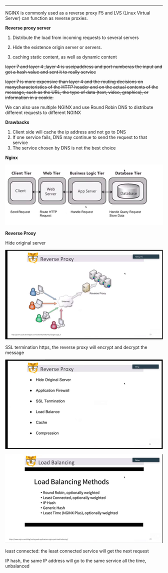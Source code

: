 
---

NGINX is commonly used as a reverse proxy
F5 and LVS (Linux Virtual Server) can function as reverse proxies.

**Reverse proxy server**

1. Distribute the load from incoming requests to several servers

2. Hide the existence origin server or servers.

3. caching static content, as well as dynamic content

~~layer 7 and layer 4 ,layer 4 is useipaddress and port numberas the input and get a hash value and sent it to really service~~

~~layer 7 is more expensive than layer 4 and the routing decisions on manycharacteristics of the HTTP header and on the actual contents of the message, such as the URL, the type of data (text, video, graphics), or information in a cookie.~~

We can also use multiple NGINX and use Round Robin DNS to distribute different requests to different NGINX

**Drawbacks**

1. Client side will cache the ip address and not go to DNS
2. If one service fails, DNS may continue to send the request to that service
3. The service chosen by DNS is not the best choice

**Nginx**



![](../../media/FrontEnd-Service-Gateway-or-Web-Service^J-LB-nginx--and-LVS-f5-image1.png)

**Reverse Proxy**

Hide original server

![Reverse Proxy ](../../media/FrontEnd-Service-Gateway-or-Web-Service^J-LB-nginx--and-LVS-f5-image2.png)



SSL termination https, the reverse proxy will encrypt and decrypt the message



![• Reverse Proxy Hide Original Server Application Firewall SSL Termination Load Balance Cache Compression ](../../media/FrontEnd-Service-Gateway-or-Web-Service^J-LB-nginx--and-LVS-f5-image3.png)

![Load Balancing Load Balancing Methods • Round Robin, optionally weighted • Least Connected, optionally weighted • IP Hash • Generic Hash • Least Time (NGINX Plus), optionally weighted ](../../media/FrontEnd-Service-Gateway-or-Web-Service^J-LB-nginx--and-LVS-f5-image4.png)

least connected: the least connected service will get the next request

IP hash, the same IP address will go to the same service all the time, unbalanced






